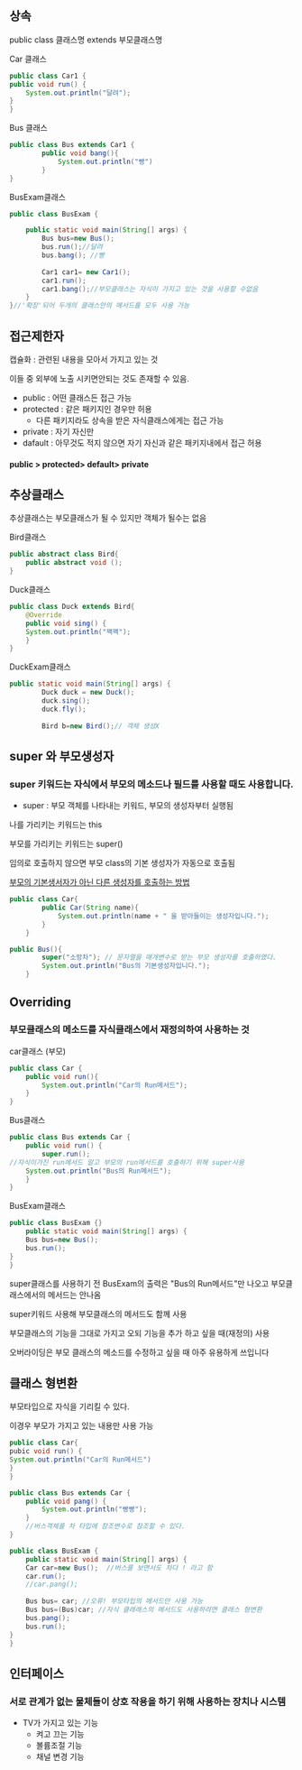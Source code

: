 ## 상속

public class 클래스명 extends 부모클래스명

Car 클래스

```java
public class Car1 {
public void run() {
	System.out.println("달려");
}
}
```

Bus 클래스

```java
public class Bus extends Car1 {	
    	public void bang(){
            System.out.println("빵")
        }
}
```

BusExam클래스

```java
public class BusExam {

	public static void main(String[] args) {
		Bus bus=new Bus();
		bus.run();//달려
        bus.bang(); //빵
        
        Car1 car1= new Car1();
		car1.run();
		car1.bang();//부모클래스는 자식이 가지고 있는 것을 사용할 수없음
	}
}//'확장'되어 두개의 클래스안의 메서드를 모두 사용 가능
```



## 접근제한자

캡슐화 : 관련된 내용을 모아서 가지고 있는 것

이들 중 외부에 노출 시키면안되는 것도 존재할 수 있음.

* public : 어떤 클래스든 접근 가능
* protected :  같은 패키지인 경우만 허용
  - 다른 패키지라도 상속을 받은 자식클래스에게는 접근 가능
* private : 자기 자신만
* dafault : 아무것도 적지 않으면 자기 자신과 같은 패키지내에서 접근 허용

####   public > protected> default> private



## 추상클래스

추상클래스는 부모클래스가 될 수 있지만 객체가 될수는 없음

Bird클래스

```java
public abstract class Bird{
	public abstract void ();
}
```

Duck클래스

```java
public class Duck extends Bird{
	@Override
	public void sing() {
	System.out.println("꽥꽥");
	}
}
```

DuckExam클래스

```java
public static void main(String[] args) {
		Duck duck = new Duck();
		duck.sing();
		duck.fly();
		
		Bird b=new Bird();// 객체 생성X
```

## super 와 부모생성자

### super 키워드는 자식에서 부모의 메소드나 필드를 사용할 때도 사용합니다.

* super : 부모 객체를 나타내는 키워드, 부모의 생성자부터 실행됨

나를 가리키는 키워드는 this

부모를 가리키는 키워드는 super()

임의로 호출하지 않으면 부모 class의 기본 생성자가 자동으로 호출됨



<u>부모의 기본생서자가 아닌 다른 생성자를 호출하는 방법</u>

```java
public class Car{
        public Car(String name){
            System.out.println(name + " 을 받아들이는 생성자입니다.");
        }
    }
```

```java
public Bus(){
        super("소방차"); // 문자열을 매개변수로 받는 부모 생성자를 호출하였다.
        System.out.println("Bus의 기본생성자입니다.");
    }
```



## Overriding

### 부모클래스의 메소드를 자식클래스에서 재정의하여 사용하는 것

car클래스 (부모)

```java
public class Car {
	public void run(){
		System.out.println("Car의 Run메서드");
	}
}
```

Bus클래스

```java
public class Bus extends Car {
	public void run() {
		super.run();
//자식이가진 run메서드 말고 부모의 run메서드를 호출하기 위해 super사용
	System.out.println("Bus의 Run메서드");
	}
}
```

BusExam클래스

```java
public class BusExam {}
	public static void main(String[] args) {
	Bus bus=new Bus();
	bus.run();
}
}
```

super클래스를 사용하기 전 BusExam의 출력은 "Bus의 Run메서드"만 나오고 부모클래스에서의 메서드는 안나옴

super키워드 사용해 부모클래스의 메서드도 함께 사용

부모클래스의 기능을 그대로 가지고 오되 기능을 추가 하고 싶을 때(재정의) 사용

오버라이딩은 부모 클래스의 메소드를 수정하고 싶을 때 아주 유용하게 쓰입니다



## 클래스 형변환

부모타입으로 자식을 기리킬 수 있다.

이경우 부모가 가지고 있는 내용만 사용 가능

```java
public class Car{
pubic void run() {
System.out.println("Car의 Run메서드")
}
}
```

```java
public class Bus extends Car {
	public void pang() {
		System.out.println("빵빵");
	}
	//버스객체를 차 타입에 참조변수로 참조할 수 있다.	
}
```

```java
public class BusExam {
	public static void main(String[] args) {
	Car car=new Bus();	//버스를 보면서도 차다 ! 라고 함
	car.run();
	//car.pang(); 
	
	Bus bus= car; //오류! 부모타입의 메서드만 사용 가능
	Bus bus=(Bus)car; //자식 클래래스의 메서드도 사용하려면 클래스 형변환
	bus.pang();
	bus.run();
}
}
```



## 인터페이스

### 서로 관계가 없는 물체들이 상호 작용을 하기 위해 사용하는 장치나 시스템

* TV가 가지고 있는 기능 
  * 켜고 끄는 기능
  * 볼륨조절 기능
  * 채널 변경 기능

